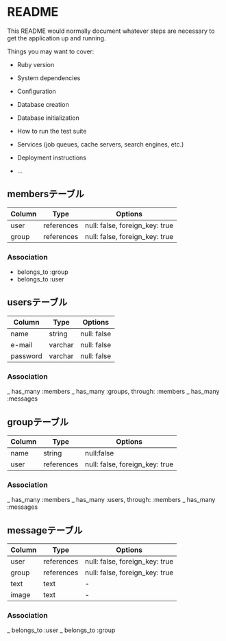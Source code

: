 # README

This README would normally document whatever steps are necessary to get the
application up and running.

Things you may want to cover:

* Ruby version

* System dependencies

* Configuration

* Database creation

* Database initialization

* How to run the test suite

* Services (job queues, cache servers, search engines, etc.)

* Deployment instructions

* ...

## membersテーブル

|Column|Type|Options|
|------|----|-------|
|user|references|null: false, foreign_key: true|
|group|references|null: false, foreign_key: true|

### Association
- belongs_to :group
- belongs_to :user


## usersテーブル

|Column|Type|Options|
|------|----|-------|
|name|string|null: false|
|e-mail|varchar|null: false|
|password|varchar|null: false|

### Association
_ has_many :members
_ has_many :groups, through: :members
_ has_many :messages


## groupテーブル
|Column|Type|Options|
|------|----|-------|
|name|string|null:false|
|user|references|null: false, foreign_key: true|


### Association
_ has_many :members
_ has_many :users, through: :members
_ has_many :messages



## messageテーブル
|Column|Type|Options|
|------|----|-------|
|user|references|null: false, foreign_key: true|
|group|references|null: false, foreign_key: true|
|text|text|-|
|image|text|-|

### Association
_ belongs_to :user
_ belongs_to :group






